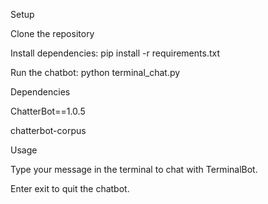 Setup





Clone the repository



Install dependencies: pip install -r requirements.txt



Run the chatbot: python terminal_chat.py

Dependencies





ChatterBot==1.0.5



chatterbot-corpus

Usage





Type your message in the terminal to chat with TerminalBot.



Enter exit to quit the chatbot.
